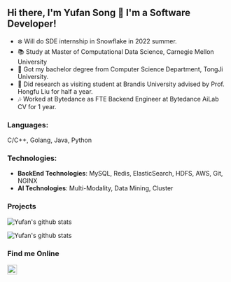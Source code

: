 ## Hi there, I'm Yufan Song 👋 I'm a Software Developer!

* ❄️ Will do SDE internship in Snowflake in 2022 summer. 
* 📚 Study at Master of Computational Data Science, Carnegie Mellon University
* 🏫 Got my bachelor degree from Computer Science Department, TongJi University.
* 🔬 Did research as visiting student at Brandis University advised by Prof. Hongfu Liu for half a year.
* 🎶 Worked at Bytedance as FTE Backend Engineer at Bytedance AiLab CV for 1 year.


### Languages:

C/C++, Golang, Java, Python

### Technologies:

* **BackEnd Technologies**: MySQL, Redis, ElasticSearch, HDFS, AWS, Git, NGINX
* **AI Technologies**: Multi-Modality, Data Mining, Cluster

### Projects

![Yufan's github stats](https://github-readme-stats.vercel.app/api?username=yufansong&count_private=true&show_icons=true)

![Yufan's github stats](https://github-profile-trophy.vercel.app/?username=yufansong)


### Find me Online

<a href="https://www.linkedin.com/in/yufansong/">
  <img align="left" alt="yufansong | LinkedIn" width="22px" src="https://cdn.jsdelivr.net/npm/simple-icons@v3/icons/linkedin.svg"/>
</a>
